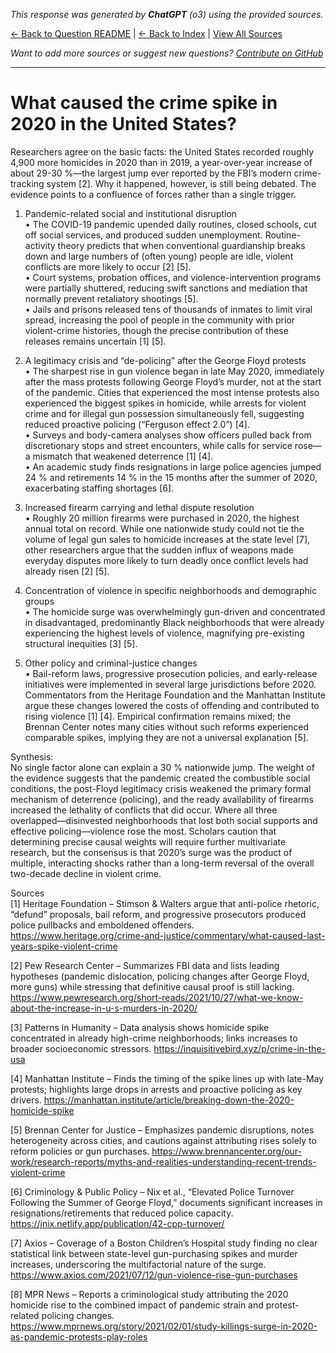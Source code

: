 <!-- 
Generated by: chatgpt
Model: o3
Prompt type: sources
Generated at: 2025-06-13T11:15:33.374087
-->

*This response was generated by **ChatGPT** (o3) using the provided sources.*

[← Back to Question README](README.md) | [← Back to Index](../README.md) | [View All Sources](../allsources.md)

*Want to add more sources or suggest new questions? [Contribute on GitHub](https://github.com/justinwest/SuggestedSources)*

---

# What caused the crime spike in 2020 in the United States?

Researchers agree on the basic facts: the United States recorded roughly 4,900 more homicides in 2020 than in 2019, a year-over-year increase of about 29-30 %—the largest jump ever reported by the FBI’s modern crime-tracking system [2].  Why it happened, however, is still being debated.  The evidence points to a confluence of forces rather than a single trigger.

1.  Pandemic-related social and institutional disruption  
   •  The COVID-19 pandemic upended daily routines, closed schools, cut off social services, and produced sudden unemployment.  Routine-activity theory predicts that when conventional guardianship breaks down and large numbers of (often young) people are idle, violent conflicts are more likely to occur [2] [5].  
   •  Court systems, probation offices, and violence-intervention programs were partially shuttered, reducing swift sanctions and mediation that normally prevent retaliatory shootings [5].  
   •  Jails and prisons released tens of thousands of inmates to limit viral spread, increasing the pool of people in the community with prior violent-crime histories, though the precise contribution of these releases remains uncertain [1] [5].

2.  A legitimacy crisis and “de-policing” after the George Floyd protests  
   •  The sharpest rise in gun violence began in late May 2020, immediately after the mass protests following George Floyd’s murder, not at the start of the pandemic.  Cities that experienced the most intense protests also experienced the biggest spikes in homicide, while arrests for violent crime and for illegal gun possession simultaneously fell, suggesting reduced proactive policing (“Ferguson effect 2.0”) [4].  
   •  Surveys and body-camera analyses show officers pulled back from discretionary stops and street encounters, while calls for service rose—a mismatch that weakened deterrence [1] [4].  
   •  An academic study finds resignations in large police agencies jumped 24 % and retirements 14 % in the 15 months after the summer of 2020, exacerbating staffing shortages [6].  

3.  Increased firearm carrying and lethal dispute resolution  
   •  Roughly 20 million firearms were purchased in 2020, the highest annual total on record.  While one nationwide study could not tie the volume of legal gun sales to homicide increases at the state level [7], other researchers argue that the sudden influx of weapons made everyday disputes more likely to turn deadly once conflict levels had already risen [2] [5].  

4.  Concentration of violence in specific neighborhoods and demographic groups  
   •  The homicide surge was overwhelmingly gun-driven and concentrated in disadvantaged, predominantly Black neighborhoods that were already experiencing the highest levels of violence, magnifying pre-existing structural inequities [3] [5].  

5.  Other policy and criminal-justice changes  
   •  Bail-reform laws, progressive prosecution policies, and early-release initiatives were implemented in several large jurisdictions before 2020.  Commentators from the Heritage Foundation and the Manhattan Institute argue these changes lowered the costs of offending and contributed to rising violence [1] [4].  Empirical confirmation remains mixed; the Brennan Center notes many cities without such reforms experienced comparable spikes, implying they are not a universal explanation [5].

Synthesis:  
No single factor alone can explain a 30 % nationwide jump.  The weight of the evidence suggests that the pandemic created the combustible social conditions, the post-Floyd legitimacy crisis weakened the primary formal mechanism of deterrence (policing), and the ready availability of firearms increased the lethality of conflicts that did occur.  Where all three overlapped—disinvested neighborhoods that lost both social supports and effective policing—violence rose the most.  Scholars caution that determining precise causal weights will require further multivariate research, but the consensus is that 2020’s surge was the product of multiple, interacting shocks rather than a long-term reversal of the overall two-decade decline in violent crime.

Sources  
[1] Heritage Foundation – Stimson & Walters argue that anti-police rhetoric, “defund” proposals, bail reform, and progressive prosecutors produced police pullbacks and emboldened offenders.  https://www.heritage.org/crime-and-justice/commentary/what-caused-last-years-spike-violent-crime  

[2] Pew Research Center – Summarizes FBI data and lists leading hypotheses (pandemic dislocation, policing changes after George Floyd, more guns) while stressing that definitive causal proof is still lacking.  https://www.pewresearch.org/short-reads/2021/10/27/what-we-know-about-the-increase-in-u-s-murders-in-2020/  

[3] Patterns in Humanity – Data analysis shows homicide spike concentrated in already high-crime neighborhoods; links increases to broader socioeconomic stressors.  https://inquisitivebird.xyz/p/crime-in-the-usa  

[4] Manhattan Institute – Finds the timing of the spike lines up with late-May protests; highlights large drops in arrests and proactive policing as key drivers.  https://manhattan.institute/article/breaking-down-the-2020-homicide-spike  

[5] Brennan Center for Justice – Emphasizes pandemic disruptions, notes heterogeneity across cities, and cautions against attributing rises solely to reform policies or gun purchases.  https://www.brennancenter.org/our-work/research-reports/myths-and-realities-understanding-recent-trends-violent-crime  

[6] Criminology & Public Policy – Nix et al., “Elevated Police Turnover Following the Summer of George Floyd,” documents significant increases in resignations/retirements that reduced police capacity.  https://jnix.netlify.app/publication/42-cpp-turnover/  

[7] Axios – Coverage of a Boston Children’s Hospital study finding no clear statistical link between state-level gun-purchasing spikes and murder increases, underscoring the multifactorial nature of the surge.  https://www.axios.com/2021/07/12/gun-violence-rise-gun-purchases  

[8] MPR News – Reports a criminological study attributing the 2020 homicide rise to the combined impact of pandemic strain and protest-related policing changes.  https://www.mprnews.org/story/2021/02/01/study-killings-surge-in-2020-as-pandemic-protests-play-roles